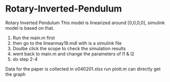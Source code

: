 # Rotary-Inverted-Pendulum
Rotary Inverted Pendulum 
This model is linearized around [0,0,0,0], simulink model is based on that.
1. Run the main.m first
2. then go to the linearmay19.mdl with is a simulink file 
3. Doulbe click the scope to check the simulation results
4. went back to main.m and change the parameters of l1 & l2
5. do step 2-4



Data for the paper is collected in o040201.xlsx
run plott.m can directly get the graph

